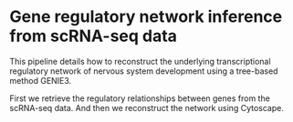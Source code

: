 # Gene regulatory network inference from scRNA-seq data

This pipeline details how to reconstruct the underlying transcriptional regulatory network of nervous system development using a tree-based method GENIE3.

First we retrieve the regulatory relationships between genes from the scRNA-seq data. 
And then we reconstruct the network using Cytoscape.
